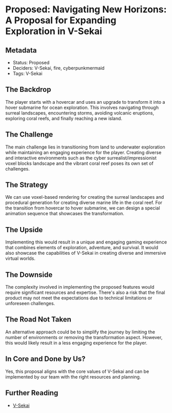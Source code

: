 # Proposed: Navigating New Horizons: A Proposal for Expanding Exploration in V-Sekai

## Metadata

- Status: Proposed
- Deciders: V-Sekai, fire, cyberpunkmermaid
- Tags: V-Sekai

## The Backdrop

The player starts with a hovercar and uses an upgrade to transform it into a hover submarine for ocean exploration. This involves navigating through surreal landscapes, encountering storms, avoiding volcanic eruptions, exploring coral reefs, and finally reaching a new island.

## The Challenge

The main challenge lies in transitioning from land to underwater exploration while maintaining an engaging experience for the player. Creating diverse and interactive environments such as the cyber surrealist/impressionist voxel blocks landscape and the vibrant coral reef poses its own set of challenges.

## The Strategy

We can use voxel-based rendering for creating the surreal landscapes and procedural generation for creating diverse marine life in the coral reef. For the transition from hovercar to hover submarine, we can design a special animation sequence that showcases the transformation.

## The Upside

Implementing this would result in a unique and engaging gaming experience that combines elements of exploration, adventure, and survival. It would also showcase the capabilities of V-Sekai in creating diverse and immersive virtual worlds.

## The Downside

The complexity involved in implementing the proposed features would require significant resources and expertise. There's also a risk that the final product may not meet the expectations due to technical limitations or unforeseen challenges.

## The Road Not Taken

An alternative approach could be to simplify the journey by limiting the number of environments or removing the transformation aspect. However, this would likely result in a less engaging experience for the player.

## In Core and Done by Us?

Yes, this proposal aligns with the core values of V-Sekai and can be implemented by our team with the right resources and planning.

## Further Reading

- [V-Sekai](https://github.com/v-sekai/)
